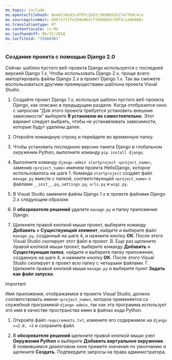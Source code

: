 ```yaml
---
ms.topic: include
ms.openlocfilehash: 0ee0234e91cdf07c2b52c39d065d527a776dc4ce
ms.sourcegitcommit: 64bf371ffe294e9b3cf769db03cf0f5c1a9b680c
ms.translationtype: HT
ms.contentlocale: ru-RU
ms.lasthandoff: 06/15/2018
ms.locfileid: "35666981"
---
```

### <a name="create-a-project-using-django-20"></a>Создание проекта с помощью Django 2.0

Сейчас шаблон пустого веб-проекта Django используется с последней версией Django 1.x. Чтобы использовать Django 2.x, проще всего импортировать файлы Django 2.x в проект Django 1.x. Так вы сможете воспользоваться другими преимуществами шаблона проекта Visual Studio.

1. Создайте проект Django 1.x, используя шаблон пустого веб-проекта Django, как описано в предыдущем разделе. Когда отобразится окно с запросом "Для этого проекта требуется установить внешние зависимости" выберите **Я установлю их самостоятельно**. Этот вариант следует выбрать, чтобы не устанавливать зависимости, которые будут удалены далее.

1. Откройте командную строку и перейдите во временную папку.

1. Чтобы установить последнюю версию пакета Django в глобальном окружении Python, выполните команду `pip install django`.

1. Выполните команду `django-admin startproject <project_name>`, заменив `<project_name>` именем проекта HelloDjango, которое использовалось на шаге 1. Команда `startproject` создает файл `manage.py` вместе с папкой, соответствующей `<project_name>` с файлами `__init__.py`, `settings.py`, `urls.py` и `wsgi.py`.

1. В Visual Studio замените файлы Django 1.x в проекте файлами Django 2.x следующим образом:

  1. В **обозревателе решений** удалите `manage.py` и папку приложения Django.
  2. Щелкните правой кнопкой мыши проект, выберите команду **Добавить > Существующий элемент**, найдите и выберите файл `manage.py`, созданный на шаге 4, и нажмите кнопку **ОК**. После этого Visual Studio скопирует этот файл в проект.
  В. Еще раз щелкните правой кнопкой мыши проект, выберите команду **Добавить > Существующая папка**, найдите и выберите папку приложения, созданную на шаге 4, и нажмите кнопку **ОК**. После этого Visual Studio скопирует в проект всю папку с четырьмя файлами.
  Г. Щелкните правой кнопкой мыши `manage.py` и выберите пункт **Задать как файл запуска**.

  > [!Important]
  > Имя приложения, отображаемое в проекте Visual Studio, должно соответствовать имени `<project_name>`, которое применяется со служебной программой `django-admin`, так как эта программа использует это имя в качестве пространства имен в файлах кода Python.

1. Откройте файл `requirements.txt`, измените его содержимое на `django >=2.0, <3` и сохраните файл.

1. В **обозревателе решений** щелкните правой кнопкой мыши узел **Окружения Python** и выберите **Добавить виртуальное окружение**. В появившемся диалоговом окне примите значения по умолчанию и щелкните **Создать**. Подтвердите запросы на права администратора.